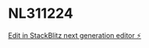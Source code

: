 # NL311224

[Edit in StackBlitz next generation editor ⚡️](https://stackblitz.com/~/github.com/Jamilbravo123/NL311224)